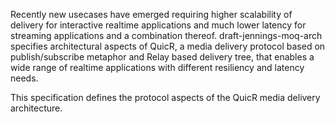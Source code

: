 Recently new usecases have emerged requiring higher scalability of 
delivery for interactive realtime applications and much lower latency 
for streaming applications and a combination thereof.
draft-jennings-moq-arch specifies architectural aspects of
QuicR, a media delivery protocol based on publish/subscribe metaphor
and Relay based delivery tree, that enables a wide range 
of realtime applications with different resiliency and latency needs.

This specification defines the protocol aspects of the QuicR media
delivery architecture.
